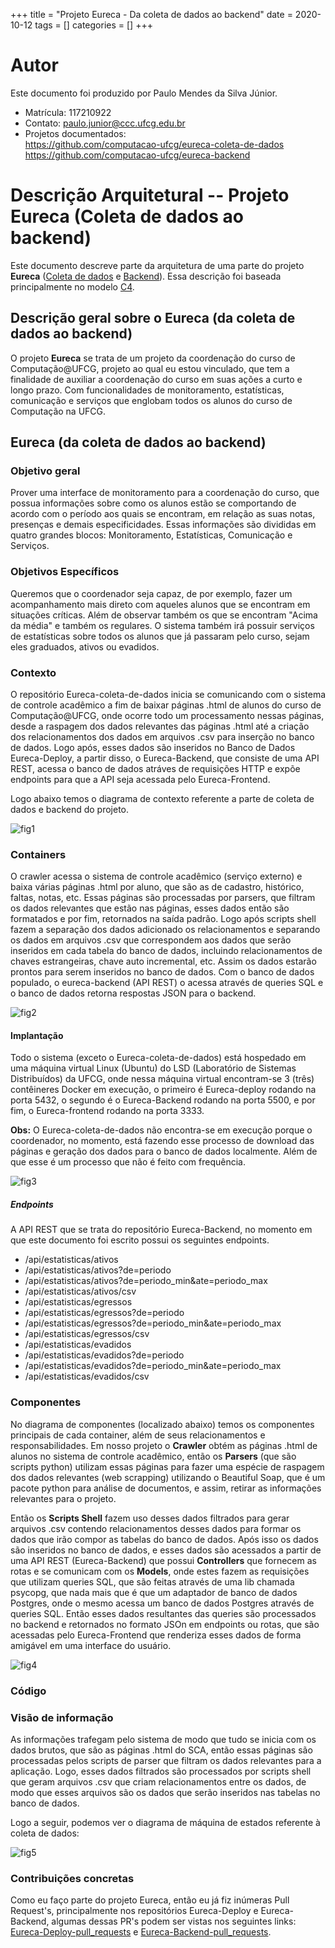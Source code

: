 +++
title = "Projeto Eureca - Da coleta de dados ao backend"
date = 2020-10-12
tags = []
categories = []
+++

# Autor

Este documento foi produzido por Paulo Mendes da Silva Júnior.

- Matrícula: 117210922
- Contato: paulo.junior@ccc.ufcg.edu.br
- Projetos documentados: </br>
  https://github.com/computacao-ufcg/eureca-coleta-de-dados </br>
  https://github.com/computacao-ufcg/eureca-backend

# Descrição Arquitetural -- Projeto Eureca (Coleta de dados ao backend)

Este documento descreve parte da arquitetura de uma parte do projeto **Eureca** ([Coleta de dados](https://github.com/computacao-ufcg/eureca-coleta-de-dados) e [Backend](https://github.com/computacao-ufcg/eureca-backend)). Essa descrição foi baseada principalmente no modelo [C4](https://c4model.com/).

## Descrição geral sobre o Eureca (da coleta de dados ao backend)

O projeto **Eureca** se trata de um projeto da coordenação do curso de Computação@UFCG, projeto ao qual eu estou vinculado, que tem a finalidade de auxiliar a coordenação do curso em suas ações a curto e longo prazo. Com funcionalidades de monitoramento, estatísticas, comunicação e serviços que englobam todos os alunos do curso de Computação na UFCG.

## Eureca (da coleta de dados ao backend)

### Objetivo geral

Prover uma interface de monitoramento para a coordenação do curso, que possua informações sobre como os alunos estão se comportando de acordo com o período aos quais se encontram, em relação as suas notas, presenças e demais especificidades. Essas informações são divididas em quatro grandes blocos: Monitoramento, Estatísticas, Comunicação e Serviços.

### Objetivos Específicos

Queremos que o coordenador seja capaz, de por exemplo, fazer um acompanhamento mais direto com aqueles alunos que se encontram em situações críticas. Além de observar também os que se encontram "Acima da média" e também os regulares. O sistema também irá possuir serviços de estatísticas sobre todos os alunos que já passaram pelo curso, sejam eles graduados, ativos ou evadidos.

### Contexto

O repositório Eureca-coleta-de-dados inicia se comunicando com o sistema de controle acadêmico a fim de baixar páginas .html de alunos do curso de Computação@UFCG, onde ocorre todo um processamento nessas páginas, desde a raspagem dos dados relevantes das páginas .html até a criação dos relacionamentos dos dados em arquivos .csv para inserção no banco de dados. Logo após, esses dados são inseridos no Banco de Dados Eureca-Deploy, a partir disso, o Eureca-Backend, que consiste de uma API REST, acessa o banco de dados atráves de requisições HTTP e expõe endpoints para que a API seja acessada pelo Eureca-Frontend.

Logo abaixo temos o diagrama de contexto referente a parte de coleta de dados e backend do projeto.

![fig1](diagrama_contexto.png)

### Containers

O crawler acessa o sistema de controle acadêmico (serviço externo) e baixa várias páginas .html por aluno, que são as de cadastro, histórico, faltas, notas, etc. Essas páginas são processadas por parsers, que filtram os dados relevantes que estão nas páginas, esses dados então são formatados e por fim, retornados na saída padrão. Logo após scripts shell fazem a separação dos dados adicionado os relacionamentos e separando os dados em arquivos .csv que correspondem aos dados que serão inseridos em cada tabela do banco de dados, incluindo relacionamentos de chaves estrangeiras, chave auto incremental, etc. Assim os dados estarão prontos para serem inseridos no banco de dados.
Com o banco de dados populado, o eureca-backend (API REST) o acessa através de queries SQL e o banco de dados retorna respostas JSON para o backend.

![fig2](diagrama_container.png)

#### Implantação

Todo o sistema (exceto o Eureca-coleta-de-dados) está hospedado em uma máquina virtual Linux (Ubuntu) do LSD (Laboratório de Sistemas Distribuídos) da UFCG, onde nessa máquina virtual encontram-se 3 (três) contêineres Docker em execução, o primeiro é Eureca-deploy rodando na porta 5432, o segundo é o Eureca-Backend rodando na porta 5500, e por fim, o Eureca-frontend rodando na porta 3333. 

**Obs:** O Eureca-coleta-de-dados não encontra-se em execução porque o coordenador, no momento, está fazendo esse processo de download das páginas e geração dos dados para o banco de dados localmente. Além de que esse é um processo que não é feito com frequência.

![fig3](diagrama-implantacao.png)

##### Endpoints

A API REST que se trata do repositório Eureca-Backend, no momento em que este documento foi escrito possui os seguintes endpoints.

* /api/estatisticas/ativos
* /api/estatisticas/ativos?de=periodo
* /api/estatisticas/ativos?de=periodo_min&ate=periodo_max
* /api/estatisticas/ativos/csv
* /api/estatisticas/egressos
* /api/estatisticas/egressos?de=periodo
* /api/estatisticas/egressos?de=periodo_min&ate=periodo_max
* /api/estatisticas/egressos/csv
* /api/estatisticas/evadidos
* /api/estatisticas/evadidos?de=periodo
* /api/estatisticas/evadidos?de=periodo_min&ate=periodo_max
* /api/estatisticas/evadidos/csv

### Componentes

No diagrama de componentes (localizado abaixo) temos os componentes principais de cada container, além de seus relacionamentos e responsabilidades. Em nosso projeto o **Crawler** obtém as páginas .html de alunos no sistema de controle acadêmico, então os **Parsers** (que são scripts python) utilizam essas páginas para fazer uma espécie de raspagem dos dados relevantes (web scrapping) utilizando o Beautiful Soap, que é um pacote python para análise de documentos, e assim, retirar as informações relevantes para o projeto. 

Então os **Scripts Shell** fazem uso desses dados filtrados para gerar arquivos .csv contendo relacionamentos desses dados para formar os dados que irão compor as tabelas do banco de dados. Após isso os dados são inseridos no banco de dados, e esses dados são acessados a partir de uma API REST (Eureca-Backend) que possui **Controllers** que fornecem as rotas e se comunicam com os **Models**, onde estes fazem as requisições que utilizam queries SQL, que são feitas através de uma lib chamada psycopg, que nada mais que é que um adaptador de banco de dados Postgres, onde o mesmo acessa um banco de dados Postgres através de queries SQL. Então esses dados resultantes das queries são processados no backend e retornados no formato JSOn em endpoints ou rotas, que são acessadas pelo Eureca-Frontend que renderiza esses dados de forma amigável em uma interface do usuário.

![fig4](diagrama-componentes.png)

### Código

### Visão de informação

As informações trafegam pelo sistema de modo que tudo se inicia com os dados brutos, que são as páginas .html do SCA, então essas páginas são processadas pelos scripts de parser que filtram os dados relevantes para a aplicação. Logo, esses dados filtrados são processados por scripts shell que geram arquivos .csv que criam relacionamentos entre os dados, de modo que esses arquivos são os dados que serão inseridos nas tabelas no banco de dados.

Logo a seguir, podemos ver o diagrama de máquina de estados referente à coleta de dados:

![fig5](maquina_estados.png)

### Contribuições concretas

Como eu faço parte do projeto Eureca, então eu já fiz inúmeras Pull Request's, principalmente nos repositórios Eureca-Deploy e Eureca-Backend, algumas dessas PR's podem ser vistas nos seguintes links: [Eureca-Deploy-pull_requests](https://github.com/computacao-ufcg/eureca-deploy/pulls?q=is%3Apr+is%3Aclosed) e [Eureca-Backend-pull_requests](https://github.com/computacao-ufcg/eureca-backend/pulls?q=is%3Apr+is%3Aclosed).